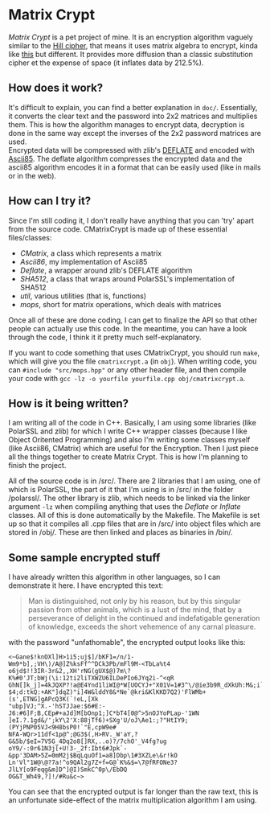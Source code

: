 Matrix Crypt
============

*Matrix Crypt* is a pet project of mine. It is an encryption algorithm vaguely similar to the [Hill cipher](http://en.wikipedia.org/wiki/Hill_cipher), that means it uses matrix algebra to encrypt, kinda like [this](http://aix1.uottawa.ca/~jkhoury/cryptography.htm) but different. It provides more diffusion than a classic substitution cipher et the expense of space (it inflates data by 212.5%). 

How does it work?
-----------------

It's difficult to explain, you can find a better explanation in `doc/`. Essentially, it converts the clear text and the password into 2x2 matrices and multiplies them. This is how the algorithm manages to encrypt data, decryption is done in the same way except the inverses of the 2x2 password matrices are used.  
Encrypted data will be compressed with zlib's [DEFLATE](http://en.wikipedia.org/wiki/DEFLATE) and encoded with [Ascii85](http://en.wikipedia.org/wiki/Ascii85). The deflate algorithm compresses the encrypted data and the ascii85 algorithm encodes it in a format that can be easily used (like in mails or in the web). 

How can I try it?
-----------------

Since I'm still coding it, I don't really have anything that you can 'try' apart from the source code. CMatrixCrypt is made up of these essential files/classes:

-   *CMatrix*, a class which represents a matrix
-   *Ascii86*, my implementation of Ascii85
-   *Deflate*, a wrapper around zlib's DEFLATE algorithm
-   *SHA512*, a class that wraps around PolarSSL's implementation of SHA512
-   *util*, various utilities (that is, functions)
-   *mops*, short for matrix operations, which deals with matrices

Once all of these are done coding, I can get to finalize the API so that other people can actually use this code. In the meantime, you can have a look through the code, I think it it pretty much self-explanatory. 

If you want to code something that uses CMatrixCrypt, you should run `make`, which will give you the file `cmatrixcrypt.a` (in `obj`). When writing code, you can `#include "src/mops.hpp"` or any other header file, and then compile your code with `gcc -lz -o yourfile yourfile.cpp obj/cmatrixcrypt.a`. 

How is it being written?
------------------------

I am writing all of the code in C++. Basically, I am using some libraries (like PolarSSL and zlib) for which I write C++ wrapper classes (because I like Object Oritented Programming) and also I'm writing some classes myself (like Ascii86, CMatrix) which are useful for the Encryption. Then I just piece all the things together to create Matrix Crypt. This is how I'm planning to finish the project. 

All of the source code is in /src/. There are 2 libraries that I am using, one of which is PolarSSL, the part of it that I'm using is in /src/ in the folder /polarssl/. The other library is zlib, which needs to be linked via the linker argument `-lz` when compiling anything that uses the *Deflate* or *Inflate* classes. All of this is done automatically by the Makefile. The Makefile is set up so that it compiles all .cpp files that are in /src/ into object files which are stored in /obj/. These are then linked and places as binaries in /bin/. 

Some sample encrypted stuff
---------------------------

I have already written this algorithm in other languages, so I can demonstrate it here. I have encrypted this text:

> Man is distinguished, not only by his reason, but by this singular passion from other animals, which is a lust of the mind, that by a perseverance of delight in the continued and indefatigable generation of knowledge, exceeds the short vehemence of any carnal pleasure.

with the password "unfathomable", the encrypted output looks like this:

    <~Gane$!knOXl]H>1i5;uj$]/bKF1=/n/1-Wm9*b],;VH\)/A@]Z%ksFf^^DCk3Pb/mFl9M-<TbLa%t4
    o6jd$!!3IR-3r&2,,XH'rNG(gUX$@)7m\?K%#0'JT;bWj(\i:12ti2liTXWZU6ILDePIo6JYq2i-^<qR
    GhN[]k_j]=4kJQXP?!a@E4Ynd1liWI@*W[UOCYJ+"X01V=1#3^\/@ie3b9R_dXkUh:M&;i`+qN;'0oPh
    $4;d:tkQ:+AK"]dqZ)"i]4W&lddY8&*Ne`@kri&KlKKD7Q2)'FlWMb+(s',ETNG]gAPcQ3K(`!eL,[Xk
    "ubp]VJ;^X.-'hSTJJae:$6#E:-J6:#6]F;B,CEp#+aJd]M[bOnp1;]C*bT4[0@^>5nOJYoPLap-'1WN
    ]eI.?.1gd&/';kY\2'X:88jTf6)+SXg'U/oJ\Ae1:;?"HtIY9;(PYjPNP05VJ<9H8bsP0!`"E,cpW9e#
    NFA-WQr>11df<1p@^;@G3$(,H>RV._W'aY,?G&5b/$eI=7V5G_4Dq2o8[]RX,..o)?/7chO'_V4fg?ug
    oY9/-:0r61N3j[+U!3-_2f:Ibt6#Jpk`-&pp'3DAM>5Z=0mM2j$BqLquOf1=a8]Dbp\1#3XZLe\&r!kO
    Ln'Vl"1W@\@?7a!^o9QAl2g7Z+f=G@`K%&$=\7@fRFONe3?JlLY[o9Feqg&m]D^]@I)SmkC^0p\/EbDQ
    OG&T_Wh49,?]!/#Ru&c~>

You can see that the encrypted output is far longer than the raw text, this is an unfortunate side-effect of the matrix multiplication algorithm I am using.
